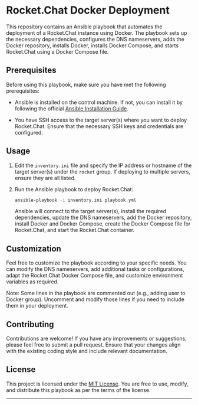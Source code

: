 # Rocket.Chat Docker Deployment

This repository contains an Ansible playbook that automates the deployment of a Rocket.Chat instance using Docker. The playbook sets up the necessary dependencies, configures the DNS nameservers, adds the Docker repository, installs Docker, installs Docker Compose, and starts Rocket.Chat using a Docker Compose file.

## Prerequisites

Before using this playbook, make sure you have met the following prerequisites:

- Ansible is installed on the control machine. If not, you can install it by following the official [Ansible Installation Guide](https://docs.ansible.com/ansible/latest/installation_guide/index.html).

- You have SSH access to the target server(s) where you want to deploy Rocket.Chat. Ensure that the necessary SSH keys and credentials are configured.

## Usage

1. Edit the `inventory.ini` file and specify the IP address or hostname of the target server(s) under the `rocket` group. If deploying to multiple servers, ensure they are all listed.

2. Run the Ansible playbook to deploy Rocket.Chat:

   ```bash
   ansible-playbook -i inventory.ini playbook.yml
   ```

   Ansible will connect to the target server(s), install the required dependencies, update the DNS nameservers, add the Docker repository, install Docker and Docker Compose, create the Docker Compose file for Rocket.Chat, and start the Rocket.Chat container.

## Customization

Feel free to customize the playbook according to your specific needs. You can modify the DNS nameservers, add additional tasks or configurations, adapt the Rocket.Chat Docker Compose file, and customize environment variables as required.

Note: Some lines in the playbook are commented out (e.g., adding user to Docker group). Uncomment and modify those lines if you need to include them in your deployment.

## Contributing

Contributions are welcome! If you have any improvements or suggestions, please feel free to submit a pull request. Ensure that your changes align with the existing coding style and include relevant documentation.

## License

This project is licensed under the [MIT License](LICENSE). You are free to use, modify, and distribute this playbook as per the terms of the license.

---
